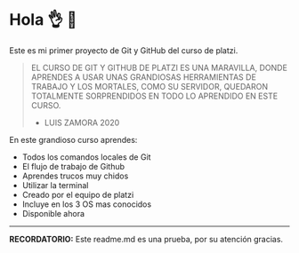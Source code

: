 # Hola 👌 💙
Este es mi primer proyecto de Git y GitHub del curso de platzi.

> EL CURSO DE GIT Y GITHUB DE PLATZI ES UNA MARAVILLA, DONDE APRENDES A USAR UNAS GRANDIOSAS HERRAMIENTAS DE TRABAJO Y LOS MORTALES, COMO SU SERVIDOR, QUEDARON TOTALMENTE SORPRENDIDOS EN TODO LO APRENDIDO EN ESTE CURSO.
> - LUIS ZAMORA 2020

En este grandioso curso aprendes: 
- Todos los comandos locales de Git
- El flujo de trabajo de Github
- Aprendes trucos muy chidos 
- Utilizar la terminal 
- Creado por el equipo de platzi
- Incluye en los 3 OS mas conocidos
- Disponible ahora 

------------

**RECORDATORIO:** Este readme.md es una prueba, por su atención gracias.  
